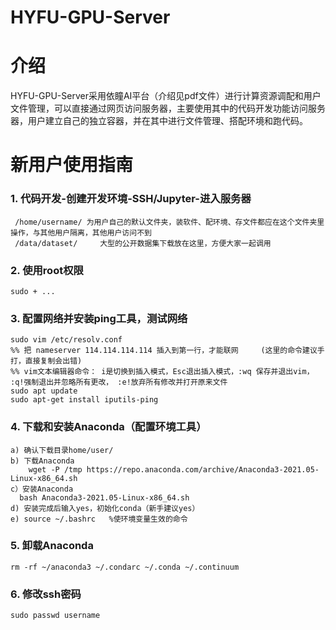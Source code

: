 # HYFU-GPU-Server

介绍
====
HYFU-GPU-Server采用依瞳AI平台（介绍见pdf文件）进行计算资源调配和用户文件管理，可以直接通过网页访问服务器，主要使用其中的代码开发功能访问服务器，用户建立自己的独立容器，并在其中进行文件管理、搭配环境和跑代码。


新用户使用指南
==============

### 1. 代码开发-创建开发环境-SSH/Jupyter-进入服务器
     /home/username/ 为用户自己的默认文件夹，装软件、配环境、存文件都应在这个文件夹里操作，与其他用户隔离，其他用户访问不到
     /data/dataset/     大型的公开数据集下载放在这里，方便大家一起调用
   
### 2. 使用root权限
    sudo + ...
   
### 3. 配置网络并安装ping工具，测试网络
    sudo vim /etc/resolv.conf
    %% 把 nameserver 114.114.114.114 插入到第一行，才能联网     (这里的命令建议手打，直接复制会出错)
    %% vim文本编辑器命令： i是切换到插入模式，Esc退出插入模式，:wq 保存并退出vim， :q!强制退出并忽略所有更改， :e!放弃所有修改并打开原来文件
    sudo apt update
    sudo apt-get install iputils-ping
    
### 4. 下载和安装Anaconda（配置环境工具）
    a) 确认下载目录home/user/
    b) 下载Anaconda
	    wget -P /tmp https://repo.anaconda.com/archive/Anaconda3-2021.05-Linux-x86_64.sh  
    c）安装Anaconda
  	  bash Anaconda3-2021.05-Linux-x86_64.sh
    d) 安装完成后输入yes，初始化conda（新手建议yes）
    e) source ~/.bashrc   %使环境变量生效的命令

### 5. 卸载Anaconda
    rm -rf ~/anaconda3 ~/.condarc ~/.conda ~/.continuum
    
### 6. 修改ssh密码
    sudo passwd username
